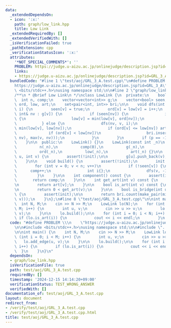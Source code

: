 ```yaml
---
data:
  _extendedDependsOn:
  - icon: ':x:'
    path: graph/low_link.hpp
    title: Low Link
  _extendedRequiredBy: []
  _extendedVerifiedWith: []
  _isVerificationFailed: true
  _pathExtension: cpp
  _verificationStatusIcon: ':x:'
  attributes:
    '*NOT_SPECIAL_COMMENTS*': ''
    PROBLEM: https://judge.u-aizu.ac.jp/onlinejudge/description.jsp?id=GRL_3_A
    links:
    - https://judge.u-aizu.ac.jp/onlinejudge/description.jsp?id=GRL_3_A
  bundledCode: "#line 1 \"test/aoj/GRL_3_A.test.cpp\"\n#define PROBLEM \\\n    \"\
    https://judge.u-aizu.ac.jp/onlinejudge/description.jsp?id=GRL_3_A\"\n\n#include\
    \ <bits/stdc++.h>\nusing namespace std;\n\n#line 2 \"graph/low_link.hpp\"\n\n\
    /**\n * @brief Low Link\n */\nclass LowLink {\n  private:\n    bool init;\n  \
    \  int n, comp;\n    vector<vector<int>> g;\n    vector<bool> seen;\n    vector<int>\
    \ ord, low, art;\n    set<pair<int, int>> bri;\n\n    void dfs(int v, int p, int&\
    \ i) {\n        seen[v] = true;\n        ord[v] = low[v] = i++;\n        for (const\
    \ int& nv : g[v]) {\n            if (seen[nv]) {\n                if (nv != p)\
    \ {\n                    low[v] = min(low[v], ord[nv]);\n                }\n \
    \           } else {\n                dfs(nv, v, i);\n                low[v] =\
    \ min(low[v], low[nv]);\n                if (ord[v] <= low[nv]) art[v]++;\n  \
    \              if (ord[v] < low[nv])\n                    bri.insert(make_pair(min(v,\
    \ nv), max(v, nv)));\n            }\n        }\n        if (p == -1) art[v]--;\n\
    \    }\n\n  public:\n    LowLink() {}\n    LowLink(const int _n)\n        : init(false),\n\
    \          n(_n),\n          comp(0),\n          g(_n),\n          seen(_n),\n\
    \          ord(_n),\n          low(_n),\n          art(_n) {}\n\n    void add_edge(int\
    \ u, int v) {\n        assert(!init);\n\n        g[u].push_back(v);\n        g[v].push_back(u);\n\
    \    }\n\n    void build() {\n        assert(!init);\n        init = true;\n\n\
    \        for (int v = 0; v < n; v++)\n            if (!seen[v]) {\n          \
    \      comp++;\n                int i{};\n                dfs(v, -1, i);\n   \
    \         }\n    }\n\n    int component() const {\n        assert(init);\n\n \
    \       return comp;\n    }\n\n    int get_art(int v) const {\n        assert(init);\n\
    \n        return art[v];\n    }\n\n    bool is_art(int v) const {\n        assert(init);\n\
    \n        return 0 < get_art(v);\n    }\n\n    bool is_bridge(int u, int v) const\
    \ {\n        assert(init);\n\n        return bri.count(make_pair(min(u, v), max(u,\
    \ v)));\n    }\n};\n#line 8 \"test/aoj/GRL_3_A.test.cpp\"\n\nint main() {\n  \
    \  int N, M;\n    cin >> N >> M;\n    LowLink lo(N);\n    for (int i = 0; i <\
    \ M; i++) {\n        int u, v;\n        cin >> u >> v;\n        lo.add_edge(u,\
    \ v);\n    }\n\n    lo.build();\n\n    for (int i = 0; i < N; i++) {\n       \
    \ if (lo.is_art(i)) {\n            cout << i << endl;\n        }\n    }\n}\n"
  code: "#define PROBLEM \\\n    \"https://judge.u-aizu.ac.jp/onlinejudge/description.jsp?id=GRL_3_A\"\
    \n\n#include <bits/stdc++.h>\nusing namespace std;\n\n#include \"../../graph/low_link.hpp\"\
    \n\nint main() {\n    int N, M;\n    cin >> N >> M;\n    LowLink lo(N);\n    for\
    \ (int i = 0; i < M; i++) {\n        int u, v;\n        cin >> u >> v;\n     \
    \   lo.add_edge(u, v);\n    }\n\n    lo.build();\n\n    for (int i = 0; i < N;\
    \ i++) {\n        if (lo.is_art(i)) {\n            cout << i << endl;\n      \
    \  }\n    }\n}\n"
  dependsOn:
  - graph/low_link.hpp
  isVerificationFile: true
  path: test/aoj/GRL_3_A.test.cpp
  requiredBy: []
  timestamp: '2024-12-15 14:14:20+09:00'
  verificationStatus: TEST_WRONG_ANSWER
  verifiedWith: []
documentation_of: test/aoj/GRL_3_A.test.cpp
layout: document
redirect_from:
- /verify/test/aoj/GRL_3_A.test.cpp
- /verify/test/aoj/GRL_3_A.test.cpp.html
title: test/aoj/GRL_3_A.test.cpp
---
```

